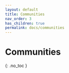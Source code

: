 ```yaml
---
layout: default
title: Communities
nav_order: 3
has_children: true
permalink: docs/communities
---
```

 
# Communities
{: .no_toc }

